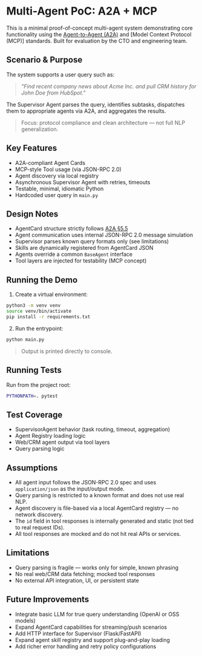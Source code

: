 # Multi-Agent PoC: A2A + MCP

This is a minimal proof-of-concept multi-agent system demonstrating core functionality using the [Agent-to-Agent (A2A)](https://google-a2a.github.io/A2A/specification/) and [Model Context Protocol (MCP)] standards. Built for evaluation by the CTO and engineering team.

## Scenario & Purpose

The system supports a user query such as:

> _"Find recent company news about Acme Inc. and pull CRM history for John Doe from HubSpot."_

The Supervisor Agent parses the query, identifies subtasks, dispatches them to appropriate agents via A2A, and aggregates the results.

> Focus: protocol compliance and clean architecture — not full NLP generalization.

## Key Features

- A2A-compliant Agent Cards
- MCP-style Tool usage (via JSON-RPC 2.0)
- Agent discovery via local registry
- Asynchronous Supervisor Agent with retries, timeouts
- Testable, minimal, idiomatic Python
- Hardcoded user query in `main.py`

## Design Notes

- AgentCard structure strictly follows [A2A §5.5](https://google-a2a.github.io/A2A/specification/#55-agentcard-object-structure)
- Agent communication uses internal JSON-RPC 2.0 message simulation
- Supervisor parses known query formats only (see limitations)
- Skills are dynamically registered from AgentCard JSON
- Agents override a common `BaseAgent` interface
- Tool layers are injected for testability (MCP concept)

## Running the Demo

1. Create a virtual environment:

```bash
python3 -m venv venv
source venv/bin/activate
pip install -r requirements.txt
```

2. Run the entrypoint:

```bash
python main.py
```

> Output is printed directly to console.

## Running Tests

Run from the project root:

```bash
PYTHONPATH=. pytest
```

## Test Coverage

- SupervisorAgent behavior (task routing, timeout, aggregation)
- Agent Registry loading logic
- Web/CRM agent output via tool layers
- Query parsing logic

## Assumptions

- All agent input follows the JSON-RPC 2.0 spec and uses `application/json` as the input/output mode.
- Query parsing is restricted to a known format and does not use real NLP.
- Agent discovery is file-based via a local AgentCard registry — no network discovery.
- The `id` field in tool responses is internally generated and static (not tied to real request IDs).
- All tool responses are mocked and do not hit real APIs or services.

## Limitations

- Query parsing is fragile — works only for simple, known phrasing
- No real web/CRM data fetching; mocked tool responses
- No external API integration, UI, or persistent state

## Future Improvements

- Integrate basic LLM for true query understanding (OpenAI or OSS models)
- Expand AgentCard capabilities for streaming/push scenarios
- Add HTTP interface for Supervisor (Flask/FastAPI)
- Expand agent skill registry and support plug-and-play loading
- Add richer error handling and retry policy configurations

